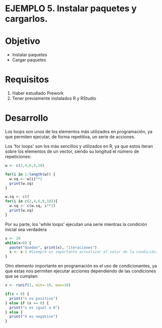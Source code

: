 # EJEMPLO 5. Instalar paquetes y cargarlos. 

# Objetivo
- Instalar paquetes
- Cargar paquetes

# Requisitos
1. Haber estudiado Prework
2. Tener previamente instalados R y RStudio

# Desarrollo

Los loops son unos de los elementos más utilizados en programación, ya que permiten ejecutar, de forma repetitiva, un serie de acciones.

Los 'for loops' son los más sencillos y utilizados en R, ya que estos iteran sobre 
los elementos de un vector, siendo su longitud el número de repeticiones:
```R
w <- c(2,4,6,8,10)

for(i in 1:length(w)) {
  w.sq <- w[i]**2
  print(w.sq)
}

w.sq <- c()
for(i in c(2,4,6,8,10)){
  w.sq <- c(w.sq, i**2)
  print(w.sq)
}
```

Por su parte, los 'while loops' ejecutan una serie mientras la condición inicial sea verdadera
```R
x <- 20
while(x>0) {
  paste("Quedan", print(x), "iteraciones")
  x <- x-1 #Siempre es importante actualizar el valor de la condición.
}
```

Otro elemento importante en programación es el uso de condicionantes, ya que estas nos permiten ejecutar acciones dependiendo de las condiciones que se 
cumplan:
```R
x <- runif(1, min=-10, max=10)

if(x > 0) {
  print("x es positivo")
} else if (x == 0) {
  print("x es igual a 0")
} else {
  print("X es negativo")
}
```
